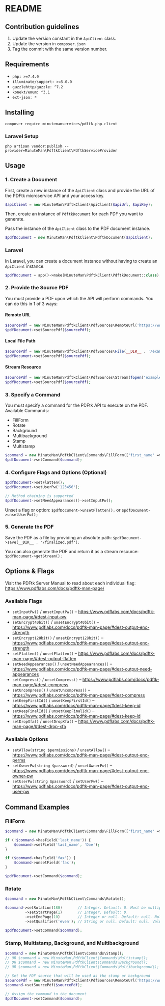 # README #

## Contribution guidelines ##

1. Update the version constant in the `ApiClient` class.
2. Update the version in `composer.json`
3. Tag the commit with the same version number.

## Requirements ##
* `php: >=7.4.0`
* `illuminate/support: >=5.0.0`
* `guzzlehttp/guzzle: ^7.2`
* `konekt/enum: ^3.1`
* `ext-json: *`

## Installing ##

`composer require minutemanservices/pdftk-php-client`

### Laravel Setup ###

`php artisan vendor:publish --provider=MinuteMan\PdftkClient\PdftkServiceProvider`

## Usage ##

### 1. Create a Document ### 

First, create a new instance of the `ApiClient` class and provide the URL of the PDFtk microservice API and your access key.
```php
$apiClient = new MinuteMan\PdftkClient\ApiClient($apiUrl, $apiKey);
```

Then, create an instance of `PdftkDocument` for each PDF you want to generate.

Pass the instance of the `ApiClient` class to the PDF document instance.

```php
$pdfDocument = new MinuteMan\PdftkClient\PdftkDocument($apiClient);
```

### Laravel ###

In Laravel, you can create a document instance without having to create an `ApiClient` instance.

```php
$pdfDocument = app()->make(MinuteMan\PdftkClient\PdftkDocument::class);
```

### 2. Provide the Source PDF ###

You must provide a PDF upon which the API will perform commands. You can do this in 1 of 3 ways:

#### Remote URL ####

```php
$sourcePdf = new MinuteMan\PdftkClient\PdfSources\RemoteUrl('https://www.google.com/');
$pdfDocument->setSourcePdf($sourcePdf);
```

#### Local File Path ####

```php
$sourcePdf = new MinuteMan\PdftkClient\PdfSources\File(__DIR__ . '/example.pdf');
$pdfDocument->setSourcePdf($sourcePdf);
```

#### Stream Resource ####

```php
$sourcePdf = new MinuteMan\PdftkClient\PdfSources\Stream(fopen('example.pdf'));
$pdfDocument->setSourcePdf($sourcePdf);
```

### 3. Specify a Command ###

You must specify a command for the PDFtk API to execute on the PDF.
Available Commands:

* FillForm
* Rotate
* Background
* Multibackground
* Stamp
* Multistamp

```php
$command = new MinuteMan\PdftkClient\Commands\FillForm(['first_name' => 'Jane']);
$pdfDocument->setCommand($command);
```

### 4. Configure Flags and Options (Optional) ###

```php
$pdfDocument->setFlatten();
$pdfDocument->setUserPw('123456');

// Method chaining is supported
$pdfDocument->setNeedAppearances()->setInputPw();
```

Unset a flag or option: `$pdfDocument->unsetFlatten();` or `$pdfDocument->unsetUserPw();`

### 5. Generate the PDF ###

Save the PDF as a file by providing an absolute path: `$pdfDocument->save(__DIR__ . '/finalized.pdf');`

You can also generate the PDF and return it as a stream resource: `$pdfDocument->getStream();`

## Options & Flags ##

Visit the PDFtk Server Manual to read about each individual flag: https://www.pdflabs.com/docs/pdftk-man-page/

### Available Flags ###

* `setInputPw()` / `unsetInputPw()` – https://www.pdflabs.com/docs/pdftk-man-page/#dest-input-pw
* `setEncrypt40bit()` / `unsetEncrypt40bit()` – https://www.pdflabs.com/docs/pdftk-man-page/#dest-output-enc-strength
* `setEncrypt128bit()` / `unsetEncrypt128bit()` – https://www.pdflabs.com/docs/pdftk-man-page/#dest-output-enc-strength
* `setFlatten()` / `unsetFlatten()` – https://www.pdflabs.com/docs/pdftk-man-page/#dest-output-flatten
* `setNeedAppearances()` / `unsetNeedAppearances()` – https://www.pdflabs.com/docs/pdftk-man-page/#dest-output-need-appearances
* `setCompress()` / `unsetCompress()` – https://www.pdflabs.com/docs/pdftk-man-page/#dest-compress
* `setUncompress()` / `unsetUncompress()` – https://www.pdflabs.com/docs/pdftk-man-page/#dest-compress
* `setKeepFirstId()` / `unsetKeepFirstId()` – https://www.pdflabs.com/docs/pdftk-man-page/#dest-keep-id
* `setKeepFinalId()` / `unsetKeepFinalId()` – https://www.pdflabs.com/docs/pdftk-man-page/#dest-keep-id
* `setDropXfa()` / `unsetDropXfa()` – https://www.pdflabs.com/docs/pdftk-man-page/#dest-drop-xfa

### Available Options ###
* `setAllow(string $permissions)` / `unsetAllow()` – https://www.pdflabs.com/docs/pdftk-man-page/#dest-output-enc-perms
* `setOwnerPw(string $password)` / `unsetOwnerPw()` – https://www.pdflabs.com/docs/pdftk-man-page/#dest-output-enc-owner-pw
* `setUserPw(string $password)` / `setUserPw()` – https://www.pdflabs.com/docs/pdftk-man-page/#dest-output-enc-user-pw

## Command Examples ##

### FillForm ###
```php
$command = new MinuteMan\PdftkClient\Commands\FillForm(['first_name' => 'Jane']);

if (!$command->hasField('last_name')) {
    $command->setField('last_name', 'Doe');
}

if ($command->hasField('fax')) {
    $command->unsetField('fax');
}

$pdfDocument->setCommand($command);
```

### Rotate ###
```php
$command = new MinuteMan\PdftkClient\Commands\Rotate();

$command->setRotation(180)       // Integer. Default: 0. Must be multiples of 90. Maximum: 270. Minimum: -270.
         ->setStartPage(1)       // Integer. Default: 0.
         ->setEndPage(10)        // Integer or null. Default: null. Null applies rotation to every page after the start page.
         ->setQualifier('even'); // String or null. Default: null. Values can be 'even', 'odd', or null.
         
$pdfDocument->setCommand($command);
```

### Stamp, Multistamp, Background, and Multibackground ###
```php
$command = new MinuteMan\PdftkClient\Commands\Stamp();
// OR $command = new MinuteMan\PdftkClient\Commands\Multistamp();
// OR $command = new MinuteMan\PdftkClient\Commands\Background();
// OR $command = new MinuteMan\PdftkClient\Commands\Multibackground();

// Set the PDF source that will be used as the stamp or background
$sourcePdf = new MinuteMan\PdftkClient\PdfSources\RemoteUrl('https://www.google.com/');
$command->setSourcePdf($sourcePdf);

// Assign the command to the document
$pdfDocument->setCommand($command);
```